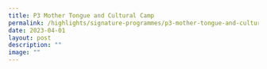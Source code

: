 ```yaml
---
title: P3 Mother Tongue and Cultural Camp
permalink: /highlights/signature-programmes/p3-mother-tongue-and-cultural-camp/
date: 2023-04-01
layout: post
description: ""
image: ""
---
```


